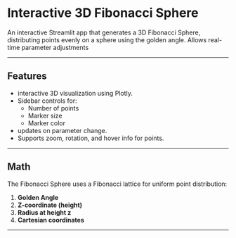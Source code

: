 # Interactive 3D Fibonacci Sphere

An interactive Streamlit app that generates a 3D Fibonacci Sphere, distributing points evenly on a sphere using the golden angle. Allows real-time parameter adjustments

---

## Features

- interactive 3D visualization using Plotly.
- Sidebar controls for:
  - Number of points 
  - Marker size
  - Marker color
- updates on parameter change.
- Supports zoom, rotation, and hover info for points.


---

## Math

The Fibonacci Sphere uses a Fibonacci lattice for uniform point distribution:

1. **Golden Angle**  
2. **Z-coordinate (height)**  
3. **Radius at height z**  
4. **Cartesian coordinates**  
---


